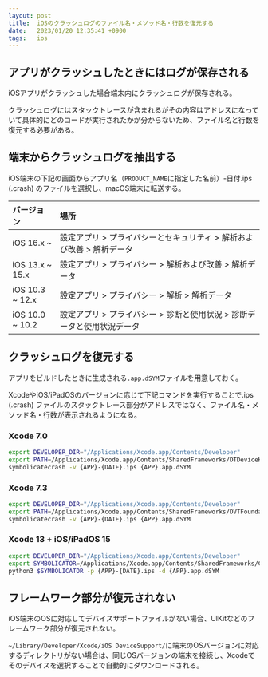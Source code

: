 ```yaml
---
layout: post
title:  iOSのクラッシュログのファイル名・メソッド名・行数を復元する
date:   2023/01/20 12:35:41 +0900
tags:   ios
---
```


## アプリがクラッシュしたときにはログが保存される

iOSアプリがクラッシュした場合端末内にクラッシュログが保存される。

クラッシュログにはスタックトレースが含まれるがその内容はアドレスになっていて具体的にどのコードが実行されたかが分からないため、ファイル名と行数を復元する必要がある。

## 端末からクラッシュログを抽出する

iOS端末の下記の画面からアプリ名（`PRODUCT_NAME`に指定した名前）-日付.ips (.crash) のファイルを選択し、macOS端末に転送する。

|バージョン     |場所                                                                   |
|:--------------|:----------------------------------------------------------------------|
|iOS 16.x ~     |設定アプリ > プライバシーとセキュリティ > 解析および改善 > 解析データ　|
|iOS 13.x ~ 15.x|設定アプリ > プライバシー > 解析および改善 > 解析データ　　　　　　　　|
|iOS 10.3 ~ 12.x|設定アプリ > プライバシー > 解析 > 解析データ　　　　　　　　　　　　　|
|iOS 10.0 ~ 10.2|設定アプリ > プライバシー > 診断と使用状況 > 診断データと使用状況データ|

## クラッシュログを復元する

アプリをビルドしたときに生成される`.app.dSYM`ファイルを用意しておく。

XcodeやiOS/iPadOSのバージョンに応じて下記コマンドを実行することで.ips (.crash) ファイルのスタックトレース部分がアドレスではなく、ファイル名・メソッド名・行数が表示されるようになる。

### Xcode 7.0

```sh
export DEVELOPER_DIR="/Applications/Xcode.app/Contents/Developer"
export PATH=/Applications/Xcode.app/Contents/SharedFrameworks/DTDeviceKitBase.framework/Versions/A/Resources:$PATH
symbolicatecrash -v {APP}-{DATE}.ips {APP}.app.dSYM
```

### Xcode 7.3

```sh
export DEVELOPER_DIR="/Applications/Xcode.app/Contents/Developer"
export PATH=/Applications/Xcode.app/Contents/SharedFrameworks/DVTFoundation.framework/Versions/A/Resources:$PATH
symbolicatecrash -v {APP}-{DATE}.ips {APP}.app.dSYM
```

### Xcode 13 + iOS/iPadOS 15

```sh
export DEVELOPER_DIR="/Applications/Xcode.app/Contents/Developer"
export SYMBOLICATOR=/Applications/Xcode.app/Contents/SharedFrameworks/CoreSymbolicationDT.framework/Resources/CrashSymbolicator.py
python3 $SYMBOLICATOR -p {APP}-{DATE}.ips -d {APP}.app.dSYM
```

## フレームワーク部分が復元されない

iOS端末のOSに対応してデバイスサポートファイルがない場合、UIKitなどのフレームワーク部分が復元されない。

`~/Library/Developer/Xcode/iOS DeviceSupport/`に端末のOSバージョンに対応するディレクトリがない場合は、同じOSバージョンの端末を接続し、Xcodeでそのデバイスを選択することで自動的にダウンロードされる。
